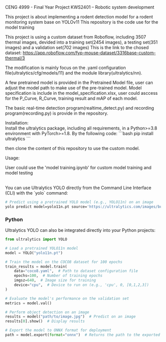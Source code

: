 CENG 4999 - Final Year Project
KWS2401 – Robotic system development

This project is about implementing a rodent detection model for a rodent monitoring system base on YOLOv11
This repository is the code use for the model training

This project is using a custom dataset from Roboflow, including 3507 thermal images, devided into a training set(2454 images), a testing set(351 images) and a validation set(702 images)
This is the link to the chosed dataset:
https://app.roboflow.com/fyp-mouse-dataset/3316base-custom-thermal/3

The modification is mainly focus on the .yaml configuration file(ultralytics/cfg/models/11) and the module library(ultralytics/nn).

A few pretrained model is provided in the Pretrained Model file, user can adjust the model path to make use of the pre-trained model.
Model specification is include in the model_specification.xlsx, user could asccess for the P_Curve, R_Curve, training result and mAP of each model.

The basic real-time detection program(realtime_detect.py) and recording program(recording.py) is provide in the repository.

<summary>Installation:</summary>
Install the ultralytics package, including all requirements, in a Python>=3.8 environment with PyTorch>=1.8. By the following code:
```bash
pip install ultralytics
```

then clone the content of this repository to use the custom model.


<summary>Usage:</summary>

User could use the 'model training.ipynb' for custom model training and model testing

<br>
You can use Ultralytics YOLO directly from the Command Line Interface (CLI) with the `yolo` command:

```bash
# Predict using a pretrained YOLO model (e.g., YOLO11n) on an image
yolo predict model=yolo11n.pt source='https://ultralytics.com/images/bus.jpg'
```


### Python

Ultralytics YOLO can also be integrated directly into your Python projects:

```python
from ultralytics import YOLO

# Load a pretrained YOLO11n model
model = YOLO("yolo11n.pt")

# Train the model on the COCO8 dataset for 100 epochs
train_results = model.train(
    data="coco8.yaml",  # Path to dataset configuration file
    epochs=100,  # Number of training epochs
    imgsz=640,  # Image size for training
    device="cpu",  # Device to run on (e.g., 'cpu', 0, [0,1,2,3])
)

# Evaluate the model's performance on the validation set
metrics = model.val()

# Perform object detection on an image
results = model("path/to/image.jpg")  # Predict on an image
results[0].show()  # Display results

# Export the model to ONNX format for deployment
path = model.export(format="onnx")  # Returns the path to the exported model
```


